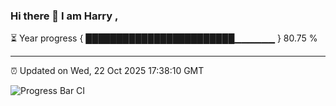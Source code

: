 ### Hi there 👋 I am Harry , 

⏳ Year progress { ████████████████████████▁▁▁▁▁▁ } 80.75 %

---

⏰ Updated on Wed, 22 Oct 2025 17:38:10 GMT

![Progress Bar CI](https://github.com/duykhang68/duykhang68/workflows/Progress%20Bar%20CI/badge.svg)

